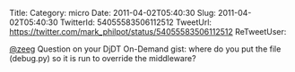 Title: 
Category: micro
Date: 2011-04-02T05:40:30
Slug: 2011-04-02T05:40:30
TwitterId: 54055583506112512
TweetUrl: https://twitter.com/mark_philpot/status/54055583506112512
ReTweetUser: 

[@zeeg](https://twitter.com/zeeg) Question on your DjDT On-Demand gist: where do you put the file (debug.py) so it is run to override the middleware?